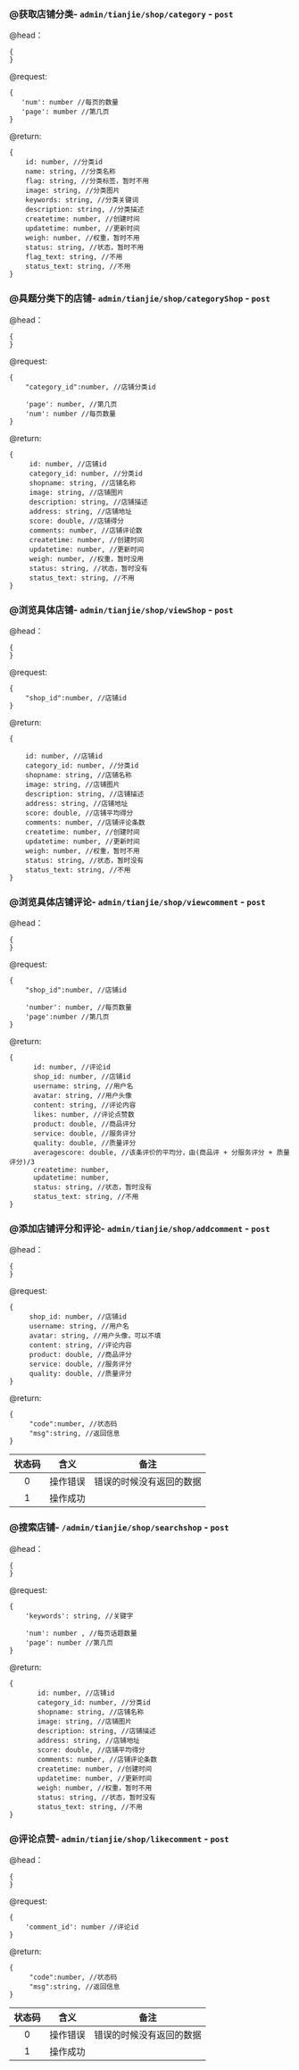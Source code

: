 ### @获取店铺分类- `admin/tianjie/shop/category` - `post`  
 
 @head：
 ```jsonc
 {
 }
 ```
 @request:  
 
 ```jsonc
 {
    'num': number //每页的数量
    'page': mumber //第几页
 }
 ```
 
 @return: 
 ```jsonc
 {
     id: number, //分类id
     name: string, //分类名称
     flag: string, //分类标签，暂时不用
     image: string, //分类图片
     keywords: string, //分类关键词
     description: string, //分类描述
     createtime: number, //创建时间
     updatetime: number, //更新时间
     weigh: number, //权重，暂时不用
     status: string, //状态，暂时不用
     flag_text: string, //不用
     status_text: string, //不用
 }
```
### @具题分类下的店铺- `admin/tianjie/shop/categoryShop` - `post`  

@head：
```jsonc
{
}
```
@request:  

```jsonc
{
    "category_id":number, //店铺分类id

    'page': number, //第几页
    'num': number //每页数量
}
```

@return: 
```jsonc
{
     id: number, //店铺id
     category_id: number, //分类id
     shopname: string, //店铺名称
     image: string, //店铺图片
     description: string, //店铺描述
     address: string, //店铺地址
     score: double, //店铺得分
     comments: number, //店铺评论数
     createtime: number, //创建时间
     updatetime: number, //更新时间
     weigh: number, //权重，暂时没用
     status: string, //状态，暂时没有
     status_text: string, //不用
}
```

### @浏览具体店铺- `admin/tianjie/shop/viewShop` - `post`   

@head：
```jsonc
{
}
```
@request:  

```jsonc
{
    "shop_id":number, //店铺id
}
```

@return: 
```jsonc
{
   
    id: number, //店铺id
    category_id: number, //分类id
    shopname: string, //店铺名称
    image: string, //店铺图片
    description: string, //店铺描述
    address: string, //店铺地址
    score: double, //店铺平均得分
    comments: number, //店铺评论条数
    createtime: number, //创建时间
    updatetime: number, //更新时间
    weigh: number, //权重，暂时不用
    status: string, //状态，暂时没有
    status_text: string, //不用
}
```

### @浏览具体店铺评论- `admin/tianjie/shop/viewcomment` - `post`  

@head：
```jsonc
{
}
```
@request:  

```jsonc
{
    "shop_id":number, //店铺id

    'number': number, //每页数量
    'page':number //第几页
}
```

@return: 
```jsonc
{
      id: number, //评论id
      shop_id: number, //店铺id
      username: string, //用户名
      avatar: string, //用户头像
      content: string, //评论内容
      likes: number, //评论点赞数
      product: double, //商品评分
      service: double, //服务评分
      quality: double, //质量评分
      averagescore: double, //该条评价的平均分，由(商品评 + 分服务评分 + 质量评分)/3
      createtime: number, 
      updatetime: number,
      status: string, //状态，暂时没有
      status_text: string, //不用
}
```

### @添加店铺评分和评论- `admin/tianjie/shop/addcomment` - `post`  

@head：
```jsonc
{
}
```
@request:  

```jsonc
{
     shop_id: number, //店铺id
     username: string, //用户名
     avatar: string, //用户头像，可以不填
     content: string, //评论内容
     product: double, //商品评分
     service: double, //服务评分
     quality: double, //质量评分
}
```

@return: 
```jsonc
{
     "code":number, //状态码
     "msg":string, //返回信息
}
```
状态码|含义|备注
:---:|:---:|:---:
0|操作错误|错误的时候没有返回的数据
1|操作成功|


### @搜索店铺- `/admin/tianjie/shop/searchshop` - `post`  

@head：
```jsonc
{
}
```
@request:  

```jsonc
{
    'keywords': string, //关键字
        
    'num': number , //每页话题数量
    'page': number //第几页
}
```

@return: 
```jsonc
{
       id: number, //店铺id
       category_id: number, //分类id
       shopname: string, //店铺名称
       image: string, //店铺图片
       description: string, //店铺描述
       address: string, //店铺地址
       score: double, //店铺平均得分
       comments: number, //店铺评论条数
       createtime: number, //创建时间
       updatetime: number, //更新时间
       weigh: number, //权重，暂时不用
       status: string, //状态，暂时没有
       status_text: string, //不用
}
```

### @评论点赞- `admin/tianjie/shop/likecomment` - `post`  

@head：
```jsonc
{
}
```
@request:  

```jsonc
{
    'comment_id': number //评论id
}
```

@return: 
```jsonc
{
     "code":number, //状态码
     "msg":string, //返回信息
}
```
状态码|含义|备注
:---:|:---:|:---:
0|操作错误|错误的时候没有返回的数据
1|操作成功|